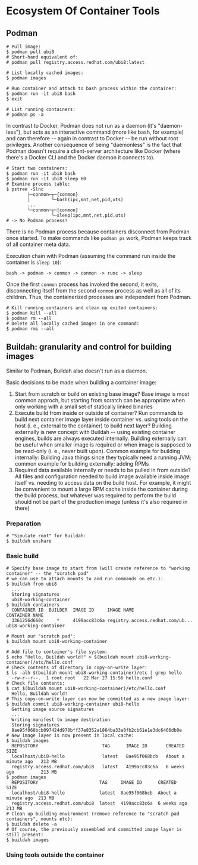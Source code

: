 # Ecosystem Of Container Tools

## Podman

```
# Pull image:
$ podman pull ubi8
# Short-hand equivalent of:
# podman pull registry.access.redhat.com/ubi8:latest

# List locally cached images:
$ podman images

# Run container and attach to bash process within the container:
$ podman run -it ubi8 bash
$ exit

# List running containers:
# podman ps -a
```

In contrast to Docker, Podman does not run as a daemon (it's "daemon-less"), but acts as an interactive command (more like bash, for example) and can therefore -- again in contrast to Docker -- be run without root privileges. Another consequence of being "daemonless" is the fact that Podman doesn't require a client-server architecture like Docker (where there's a Docker CLI and the Docker daemon it connects to).

```
# Start two containers:
$ podman run -it ubi8 bash
$ podman run -it ubi8 sleep 60
# Examine process table:
$ pstree -Slnc
        ├─conmon─┬─{conmon}
        │        └─bash(ipc,mnt,net,pid,uts)
        ...
        └─conmon─┬─{conmon}
                 └─sleep(ipc,mnt,net,pid,uts)
# -> No Podman process!
```

There is no Podman process because containers disconnect from Podman once started. To make commands like `podman ps` work, Podman keeps track of all container meta data. 

Execution chain with Podman (assuming the command run inside the container is `sleep 10`):

`bash -> podman -> conmon -> conmon -> runc -> sleep`

Once the first `conmon` process has invoked the second, it exits, disconnecting itself from the second `conmon` process as well as all of its children. Thus, the containerized processes are independent from Podman.

```
# Kill running containers and clean up exited containers:
$ podman kill --all
$ podman rm --all
# Delete all locally cached images in one command:
$ podman rmi --all
```

## Buildah: granularity and control for building images

Similar to Podman, Buildah also doesn't run as a daemon.

Basic decisions to be made when building a container image:
1. Start from scratch or build on existing base image? Base image is most common approch, but starting from scratch can be appropriate when only working with a small set of statically linked binaries
1. Execute build from inside or outside of container? Run commands to build next container image layer inside container vs. using tools on the host (i. e., external to the container) to build next layer? Building externally is new concept with Buildah -- using existing container engines, builds are always executed internally. Building externally can be useful when smaller image is required or when image is supposed to be read-only (i. e., never built upon). Common example for building internally: Building Java things since they typically need a running JVM; common example for building externally: adding RPMs
1. Required data available internally or needs to be pulled in from outside? All files and configuration needed to build image available inside image itself vs. needing to access data on the build host. For example, it might be convenient to mount a large RPM cache inside the container during the build process, but whatever was required to perform the build should not be part of the production image (unless it's also required in there)

### Preparation

```
# "Simulate root" for Buildah:
$ buildah unshare
```

### Basic build

```
# Specify base image to start from (will create reference to "working container" -- the "scratch pad" 
# we can use to attach mounts to and run commands on etc.):
$ buildah from ubi8
  ...
  Storing signatures
  ubi8-working-container
$ buildah containers
  CONTAINER ID  BUILDER  IMAGE ID     IMAGE NAME                       CONTAINER NAME
  3361256d660c     *     4199acc83c6a registry.access.redhat.com/ub... ubi8-working-container

# Mount our "scratch pad":
$ buildah mount ubi8-working-container

# Add file to container's file system:
$ echo "Hello, Buildah world!" > $(buildah mount ubi8-working-container)/etc/hello.conf
# Check contents of directory in copy-on-write layer:
$ ls -alh $(buildah mount ubi8-working-container)/etc | grep hello
  -rw-r--r--.  1 root root   22 Mar 27 15:56 hello.conf
# Check file contents:
$ cat $(buildah mount ubi8-working-container)/etc/hello.conf
  Hello, Buildah world!
# This copy-on-write layer can now be committed as a new image layer:
$ buildah commit ubi8-working-container ubi8-hello
  Getting image source signatures
  ...
  Writing manifest to image destination
  Storing signatures
  8ae95f068bcb097424d970bff37e8352a1864ba33a0fb2cb61e1e3dc6466db0e
# New image layer is now present in local cache:
$ buildah images
  REPOSITORY                        TAG      IMAGE ID       CREATED              SIZE
  localhost/ubi8-hello              latest   8ae95f068bcb   About a minute ago   213 MB
  registry.access.redhat.com/ubi8   latest   4199acc83c6a   6 weeks ago          213 MB
$ podman images
  REPOSITORY                       TAG     IMAGE ID      CREATED             SIZE
  localhost/ubi8-hello             latest  8ae95f068bcb  About a minute ago  213 MB
  registry.access.redhat.com/ubi8  latest  4199acc83c6a  6 weeks ago         213 MB
# Clean up building environment (remove reference to "scratch pad containers", mounts etc):
$ buildah delete -a
# Of course, the previously assembled and committed image layer is still present:
$ buildah images
```

### Using tools outside the container





